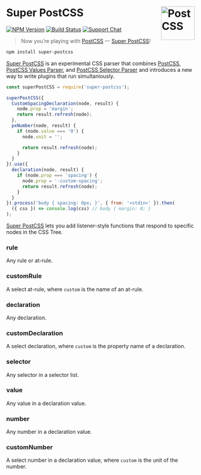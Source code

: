 # Super PostCSS [<img src="https://postcss.github.io/postcss/logo.svg" alt="PostCSS" width="90" height="90" align="right">][postcss]

[![NPM Version][npm-img]][npm-url]
[![Build Status][cli-img]][cli-url]
[![Support Chat][git-img]][git-url]

> Now you’re playing with [PostCSS] — [Super PostCSS]!

```bash
npm install super-postcss
```

[Super PostCSS] is an experimental CSS parser that combines [PostCSS],
[PostCSS Values Parser], and [PostCSS Selector Parser] and introduces a new
way to write plugins that run simultaniously.

```js
const superPostCSS = require('super-postcss');

superPostCSS({
  CustomSpacingDeclaration(node, result) {
    node.prop = 'margin';
    return result.refresh(node);
  },
  pxNumber(node, result) {
    if (node.value === '0') {
      node.unit = '';

      return result.refresh(node);
    }
  }
}).use({
  declaration(node, result) {
    if (node.prop === 'spacing') {
      node.prop = '-custom-spacing';
      return result.refresh(node);
    }
  }
}).process('body { spacing: 0px; }', { from: '<stdin>' }).then(
  ({ css }) => console.log(css) // body { margin: 0; }
);
```

[Super PostCSS] lets you add listener-style functions that respond to specific
nodes in the CSS Tree.

### rule

Any rule or at-rule.

### customRule

A select at-rule, where `custom` is the name of an at-rule.

### declaration

Any declaration.

### customDeclaration

A select declaration, where `custom` is the property name of a declaration.

### selector

Any selector in a selector list.

### value

Any value in a declaration value.

### number

Any number in a declaration value.

### customNumber

A select number in a declaration value, where `custom` is the unit of the
number.

[cli-img]: https://img.shields.io/travis/csstools/super-postcss.svg
[cli-url]: https://travis-ci.org/csstools/super-postcss
[git-img]: https://img.shields.io/badge/support-chat-blue.svg
[git-url]: https://gitter.im/postcss/postcss
[npm-img]: https://img.shields.io/npm/v/super-postcss.svg
[npm-url]: https://www.npmjs.com/package/super-postcss

[PostCSS]: https://github.com/postcss/postcss
[PostCSS Values Parser]: https://github.com/shellscape/postcss-values-parser
[PostCSS Selector Parser]: https://github.com/postcss/postcss-selector-parser
[Super PostCSS]: https://github.com/csstools/super-postcss

